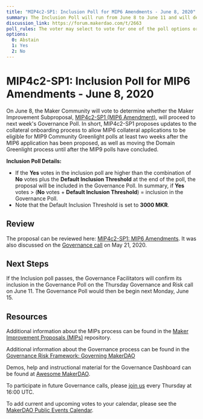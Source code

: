```yaml
---
title: "MIP4c2-SP1: Inclusion Poll for MIP6 Amendments - June 8, 2020"
summary: The Inclusion Poll will run from June 8 to June 11 and will determine whether the proposal at hand will proceed to next week's Governance Poll.
discussion_link: https://forum.makerdao.com/t/2663
poll_rules: The voter may select to vote for one of the poll options or they may elect to abstain from the poll entirely
options:
  0: Abstain
  1: Yes
  2: No
---
```


# MIP4c2-SP1: Inclusion Poll for MIP6 Amendments - June 8, 2020

On June 8, the Maker Community will vote to determine whether the Maker Improvement Subproposal, [MIP4c2-SP1 (MIP6 Amendment)](https://forum.makerdao.com/t/2663), will proceed to next week's Governance Poll. In short, MIP4c2-SP1 proposes updates to the collateral onboarding process to allow MIP6 collateral applications to be eligible for MIP9 Community Greenlight polls at least two weeks after the MIP6 application has been proposed, as well as moving the Domain Greenlight process until after the MIP9 polls have concluded.

**Inclusion Poll Details:**

- If the **Yes** votes in the inclusion poll are higher than the combination of **No** votes plus the **Default Inclusion Threshold** at the end of the poll, the proposal will be included in the Governance Poll. In summary, if **Yes** votes > (**No** votes + **Default Inclusion Threshold**) = inclusion in the Governance Poll.
- Note that the Default Inclusion Threshold is set to **3000 MKR**.

## Review

The proposal can be reviewed here: [MIP4c2-SP1: MIP6 Amendments](https://forum.makerdao.com/t/2663). It was also discussed on the [Governance call](https://youtu.be/e9GDaRhGZC8?t=1913) on May 21, 2020.

## Next Steps

If the Inclusion poll passes, the Governance Facilitators will confirm its inclusion in the Governance Poll on the Thursday Governance and Risk call on June 11. The Governance Poll would then be begin next Monday, June 15.

## Resources

Additional information about the MIPs process can be found in the [Maker Improvement Proposals (MIPs)](https://github.com/makerdao/mips) repository.

Additional information about the Governance process can be found in the [Governance Risk Framework: Governing MakerDAO](https://community-development.makerdao.com/governance/governance-risk-framework)

Demos, help and instructional material for the Governance Dashboard can be found at [Awesome MakerDAO](https://awesome.makerdao.com/#voting).

To participate in future Governance calls, please [join us](https://community-development.makerdao.com/governance/governance-and-risk-meetings) every Thursday at 16:00 UTC.

To add current and upcoming votes to your calendar, please see the [MakerDAO Public Events Calendar](https://calendar.google.com/calendar/embed?src=makerdao.com_3efhm2ghipksegl009ktniomdk%40group.calendar.google.com&ctz=America%2FLos_Angeles).
